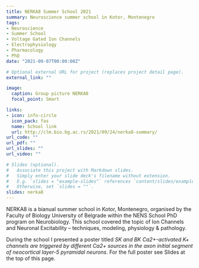 ```yaml
---
title: NERKA8 Summer School 2021
summary: Neuroscience summer school in Kotor, Montenegro
tags:
- Neuroscience
- Summer School
- Voltage Gated Ion Channels
- Electrophysiology
- Pharmacology
- PhD
date: "2021-09-07T00:00:00Z"

# Optional external URL for project (replaces project detail page).
external_link: ""

image:
  caption: Group picture NERKA8
  focal_point: Smart

links:
- icon: info-circle
  icon_pack: fas
  name: School link
  url: http://clm.bio.bg.ac.rs/2021/09/24/nerka8-summary/
url_code: ""
url_pdf: ""
url_slides: ""
url_video: ""

# Slides (optional).
#   Associate this project with Markdown slides.
#   Simply enter your slide deck's filename without extension.
#   E.g. `slides = "example-slides"` references `content/slides/example-slides.md`.
#   Otherwise, set `slides = ""`.
slides: nerka8
---
```


NERKA8 is a bianual summer school in Kotor, Montenegro, organised by the Faculty of Biology University of Belgrade within the NENS School PhD program on Neurobiology. This school covered the topic of Ion Channels and Neuronal Excitability – techniques, modeling, physiology & pathology.

During the school I presented a poster titled *SK and BK Ca2+-activated K+ channels are triggered by different Ca2+ sources in the axon initial segment of neocortical layer-5 pyramidal neurons*. For the full poster see Slides at the top of this page. 
